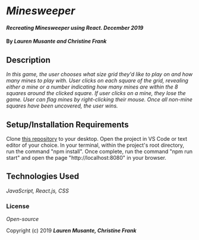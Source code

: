 # _Minesweeper_

#### _Recreating Minesweeper using React. December 2019_

#### By _**Lauren Musante and Christine Frank**_

## Description

_In this game, the user chooses what size grid they'd like to play on and how many mines to play with. User clicks on each square of the grid, revealing either a mine or a number indicating how many mines are within the 8 squares around the clicked square. If user clicks on a mine, they lose the game. User can flag mines by right-clicking their mouse. Once all non-mine squares have been uncovered, the user wins._

## Setup/Installation Requirements

Clone [this repository](https://github.com/LaurenMusante/MineSweeper) to your desktop. Open the project in VS Code or text editor of your choice. In your terminal, within the project's root directory, run the command "npm install". Once complete, run the command "npm run start" and open the page "http://localhost:8080" in your browser. 

## Technologies Used

_JavaScript, React.js, CSS_

### License

*Open-source*

Copyright (c) 2019 **_Lauren Musante, Christine Frank_**
